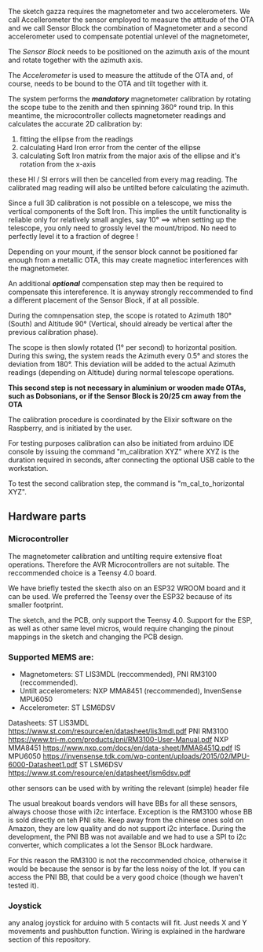 The sketch gazza requires the magnetometer and two accelerometers. We call Accellerometer the sensor employed to measure the attitude of the OTA and we call Sensor Block the combination of Magnetometer and a second accelerometer used to compensate potential unlevel of the magnetometer,

The *Sensor Block* needs to be positioned on the azimuth axis of the mount and rotate together with the azimuth axis.

The *Accelerometer* is used to measure the attitude of the OTA and, of course, needs to be bound to the OTA and tilt together with it.

The system performs the ***mandatory*** magnetometer calibration by rotating the scope tube to the zenith and then spinning 360° round trip. In this meantime, the microcontroller collects magnetometer readings and calculates the accurate 2D calibration by:
1) fitting the ellipse from the readings
2) calculating Hard Iron error from the center of the ellipse
3) calculating Soft Iron matrix from the major axis of the ellipse and it's rotation from the x-axis

these HI / SI errors will then be cancelled from every mag reading. The calibrated mag reading will also be untilted before calculating the azimuth.

Since a full 3D calibration is not possible on a telescope, we miss the vertical components of the Soft Iron. This implies the untilt functionality is reliable only for relatively small angles, say 10° ==> when setting up the telescope, you only need to grossly level the mount/tripod. No need to perfectly level it to a fraction of degree !

Depending on your mount, if the sensor block cannot be positioned far enough from a metallic OTA, this may create magnetioc interferences with the magnetometer.

An additional ***optional*** compensation step may then be required to compensate this intereference. It is anyway strongly reccommended to find a different placement of the Sensor Block, if at all possible.

During the comnpensation step, the scope is rotated to Azimuth 180° (South) and Altitude 90° (Vertical, should already be vertical after the previous calibration phase).

The scope is then slowly rotated (1° per second) to horizontal position. During this swing, the system reads the Azimuth every 0.5° and stores the deviation from 180°. This deviation will be added to the actual Azimuth readings (depending on Altitude) during normal telescope operations.

**This second step is not necessary in aluminium or wooden made OTAs, such as Dobsonians, or if the Sensor Block is 20/25 cm away from the OTA**

The calibration procedure is coordinated by the Elixir software on the Raspberry, and is initiated by the user.

For testing purposes calibration can also be initiated from arduino IDE console by issuing the command "m_calibration XYZ" where XYZ is the duration required in seconds, after connecting the optional USB cable to the workstation.

To test the second calibration step, the command is "m_cal_to_horizontal XYZ".

## Hardware parts

### Microcontroller
The magnetometer calibration and untilting require extensive float operations. Therefore the AVR Microcontrollers are not suitable. The reccommended choice is a Teensy 4.0 board.

We have briefly tested the skecth also on an ESP32 WROOM board and it can be used. We preferred the Teensy over the ESP32 because of its smaller footprint.

The sketch, and the PCB, only support the Teensy 4.0. Support for the ESP, as well as other same level micros, would require changing the pinout mappings in the sketch and changing the PCB design.

### Supported MEMS are:
* Magnetometers: ST LIS3MDL (reccommended), PNI RM3100 (reccommended).
* Untilt accelerometers: NXP MMA8451 (reccommended), InvenSense MPU6050
* Accelerometer: ST LSM6DSV

Datasheets:
ST LIS3MDL https://www.st.com/resource/en/datasheet/lis3mdl.pdf
PNI RM3100 https://www.tri-m.com/products/pni/RM3100-User-Manual.pdf
NXP MMA8451 https://www.nxp.com/docs/en/data-sheet/MMA8451Q.pdf
IS MPU6050 https://invensense.tdk.com/wp-content/uploads/2015/02/MPU-6000-Datasheet1.pdf
ST LSM6DSV https://www.st.com/resource/en/datasheet/lsm6dsv.pdf

other sensors can be used with by writing the relevant (simple) header file

The usual breakout boards vendors will have BBs for all these sensors, always choose those with i2c interface. Exception is the RM3100 whose BB is sold directly on teh PNI site. Keep away from the chinese ones sold on Amazon, they are low quality and do not support i2c interface. During the development, the PNI BB was not available and we had to use a SPI to i2c converter, which complicates a lot the Sensor BLock hardware.

For this reason the RM3100 is not the reccommended choice, otherwise it would be because the sensor is by far the less noisy of the lot. If you can access the PNI BB, that could be a very good choice (though we haven't tested it).

### Joystick
any analog joystick for arduino with 5 contacts will fit. Just needs X and Y movements and pushbutton function. Wiring is explained in the hardware section of this repository.
